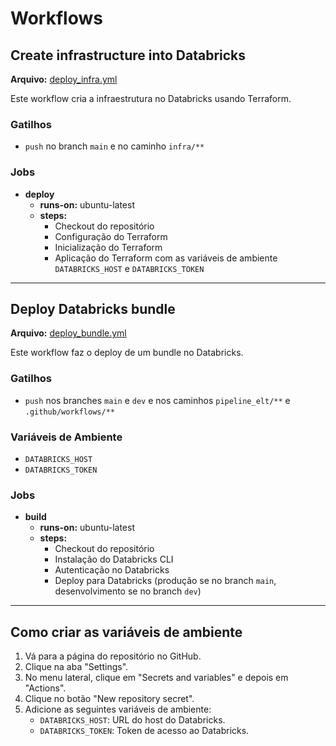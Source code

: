 # Workflows

## Create infrastructure into Databricks

**Arquivo:** [deploy_infra.yml](https://github.com/duartejr/deafio_final_lh_de/blob/a4da62bf31d571edc9243562d8f321bd7dd392ec/.github/workflows/deploy_infra.yml)

Este workflow cria a infraestrutura no Databricks usando Terraform.

### Gatilhos
- `push` no branch `main` e no caminho `infra/**`

### Jobs
- **deploy**
  - **runs-on:** ubuntu-latest
  - **steps:**
    - Checkout do repositório
    - Configuração do Terraform
    - Inicialização do Terraform
    - Aplicação do Terraform com as variáveis de ambiente `DATABRICKS_HOST` e `DATABRICKS_TOKEN`

---

## Deploy Databricks bundle

**Arquivo:** [deploy_bundle.yml](https://github.com/duartejr/deafio_final_lh_de/blob/a4da62bf31d571edc9243562d8f321bd7dd392ec/.github/workflows/deploy_bundle.yml)

Este workflow faz o deploy de um bundle no Databricks.

### Gatilhos
- `push` nos branches `main` e `dev` e nos caminhos `pipeline_elt/**` e `.github/workflows/**`

### Variáveis de Ambiente
- `DATABRICKS_HOST`
- `DATABRICKS_TOKEN`

### Jobs
- **build**
  - **runs-on:** ubuntu-latest
  - **steps:**
    - Checkout do repositório
    - Instalação do Databricks CLI
    - Autenticação no Databricks
    - Deploy para Databricks (produção se no branch `main`, desenvolvimento se no branch `dev`)

---

## Como criar as variáveis de ambiente

1. Vá para a página do repositório no GitHub.
2. Clique na aba "Settings".
3. No menu lateral, clique em "Secrets and variables" e depois em "Actions".
4. Clique no botão "New repository secret".
5. Adicione as seguintes variáveis de ambiente:
   - `DATABRICKS_HOST`: URL do host do Databricks.
   - `DATABRICKS_TOKEN`: Token de acesso ao Databricks.

